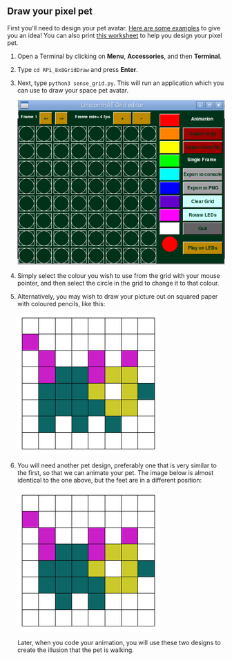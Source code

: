 ## Draw your pixel pet

First you'll need to design your pet avatar. [Here are some examples](https://www.youtube.com/watch?v=PpHFQXoISWc) to give you an idea! You can also print [this worksheet](files/printable-worksheet.pdf) to help you design your pixel pet.

1. Open a Terminal by clicking on **Menu**, **Accessories**, and then **Terminal**.
1. Type `cd RPi_8x8GridDraw` and press **Enter**.
1. Next, type `python3 sense_grid.py`. This will run an application which you can use to draw your space pet avatar. 

	![8x8gridraw application](images/GUI.png)
	
1. Simply select the colour you wish to use from the grid with your mouse pointer, and then select the circle in the grid to change it to that colour. 

1. Alternatively, you may wish to draw your picture out on squared paper with coloured pencils, like this:

	![square paper avatar](images/square-paper.png)

1. You will need another pet design, preferably one that is very similar to the first, so that we can animate your pet. The image below is almost identical to the one above, but the feet are in a different position:

	![](images/square-paper-2.png)	
	
	Later, when you code your animation, you will use these two designs to create the illusion that the pet is walking.
